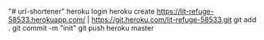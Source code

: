 "# url-shortener" 
heroku login
heroku create
https://lit-refuge-58533.herokuapp.com/ | https://git.heroku.com/lit-refuge-58533.git
git add .
git commit -m "init"
git push heroku master 

